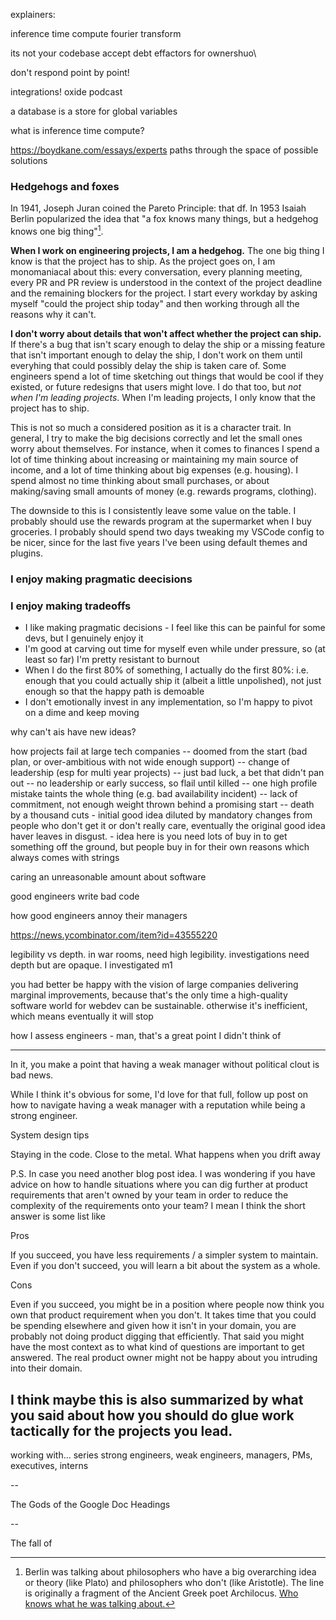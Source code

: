 explainers:

inference time compute
fourier transform


 its not your codebase
 accept debt
 effactors for ownershuo\
 
 don't respond point by point!
 
 integrations! oxide podcast
 
 a database is a store for global variables
 
 what is inference time compute?
 

https://boydkane.com/essays/experts
paths through the space of possible solutions


### Hedgehogs and foxes

In 1941, Joseph Juran coined the Pareto Principle: that df. In 1953 Isaiah Berlin popularized the idea that "a fox knows many things, but a hedgehog knows one big thing"[^1].

**When I work on engineering projects, I am a hedgehog.** The one big thing I know is that the project has to ship. As the project goes on, I am monomaniacal about this: every conversation, every planning meeting, every PR and PR review is understood in the context of the project deadline and the remaining blockers for the project. I start every workday by asking myself "could the project ship today" and then working through all the reasons why it can't.

**I don't worry about details that won't affect whether the project can ship.** If there's a bug that isn't scary enough to delay the ship or a missing feature that isn't important enough to delay the ship, I don't work on them until everyhing that could possibly delay the ship is taken care of. Some engineers spend a lot of time sketching out things that would be cool if they existed, or future redesigns that users might love. I do that too, but _not when I'm leading projects_. When I'm leading projects, I only know that the project has to ship.

This is not so much a considered position as it is a character trait. In general, I try to make the big decisions correctly and let the small ones worry about themselves. For instance, when it comes to finances I spend a lot of time thinking about increasing or maintaining my main source of income, and a lot of time thinking about big expenses (e.g. housing). I spend almost no time thinking about small purchases, or about making/saving small amounts of money (e.g. rewards programs, clothing).

The downside to this is I consistently leave some value on the table. I probably should use the rewards program at the supermarket when I buy groceries. I probably should spend two days tweaking my VSCode config to be nicer, since for the last five years I've been using default themes and plugins.

### I enjoy making pragmatic deecisions

[^1]: Berlin was talking about philosophers who have a big overarching idea or theory (like Plato) and philosophers who don't (like Aristotle). The line is originally a fragment of the Ancient Greek poet Archilocus. [Who knows what he was talking about.](https://www.jstor.org/stable/636782?read-now=1&refreqid=excelsior%3A28c2e651b431a8e3db40e457c44d4cae&seq=4#page_scan_tab_contents)




### I enjoy making tradeoffs

* I like making pragmatic decisions - I feel like this can be painful for some devs, but I genuinely enjoy it
* I'm good at carving out time for myself even while under pressure, so (at least so far) I'm pretty resistant to burnout
* When I do the first 80% of something, I actually do the first 80%: i.e. enough that you could actually ship it (albeit a little unpolished), not just enough so that the happy path is demoable
* I don't emotionally invest in any implementation, so I'm happy to pivot on a dime and keep moving



why can't ais have new ideas?

how projects fail at large tech companies
 -- doomed from the start (bad plan, or over-ambitious with not wide enough support)
 -- change of leadership (esp for multi year projects)
 -- just bad luck, a bet that didn't pan out
 -- no leadership or early success, so flail until killed
 -- one high profile mistake taints the whole thing (e.g. bad availability incident)
 -- lack of commitment, not enough weight thrown behind a promising start
 -- death by a thousand cuts - initial good idea diluted by mandatory changes from people who don't get it or don't really care, eventually the original good idea haver leaves in disgust. - idea here is you need lots of buy in to get something off the ground, but people buy in for their own reasons which always comes with strings


caring an unreasonable amount about software

good engineers write bad code

how good engineers annoy their managers

https://news.ycombinator.com/item?id=43555220

legibility vs depth. in war rooms, need high legibility. investigations need depth 
but are opaque. I investigated m1

you had better be happy with the vision of large companies delivering marginal improvements, because that's the only time a high-quality software world for webdev can be sustainable. otherwise it's inefficient, which means eventually it will stop

how I assess engineers - man, that's a great point I didn't think of


---
In it, you make a point that having a weak manager without political clout is bad news. 

While I think it's obvious for some, I'd love for that full, follow up post on how to navigate having a weak manager with a reputation while being a strong engineer.

System design tips

Staying in the code. Close to the metal. What happens when you drift away

P.S. In case you need another blog post idea. I was wondering if you have advice on how to handle situations where you can dig further at product requirements that aren't owned by your team in order to reduce the complexity of the requirements onto your team? I mean I think the short answer is some list like

Pros

If you succeed, you have less requirements / a simpler system to maintain.
Even if you don't succeed, you will learn a bit about the system as a whole.

Cons

Even if you succeed, you might be in a position where people now think you own that product requirement when you don't.
It takes time that you could be spending elsewhere and given how it isn't in your domain, you are probably not doing product digging that efficiently. That said you might have the most context as to what kind of questions are important to get answered.
The real product owner might not be happy about you intruding into their domain.

I think maybe this is also summarized by what you said about how you should do glue work tactically for the projects you lead.
---


working with... series
strong engineers, weak engineers, managers, PMs, executives, interns


--


The Gods of the Google Doc Headings

--

The fall of 